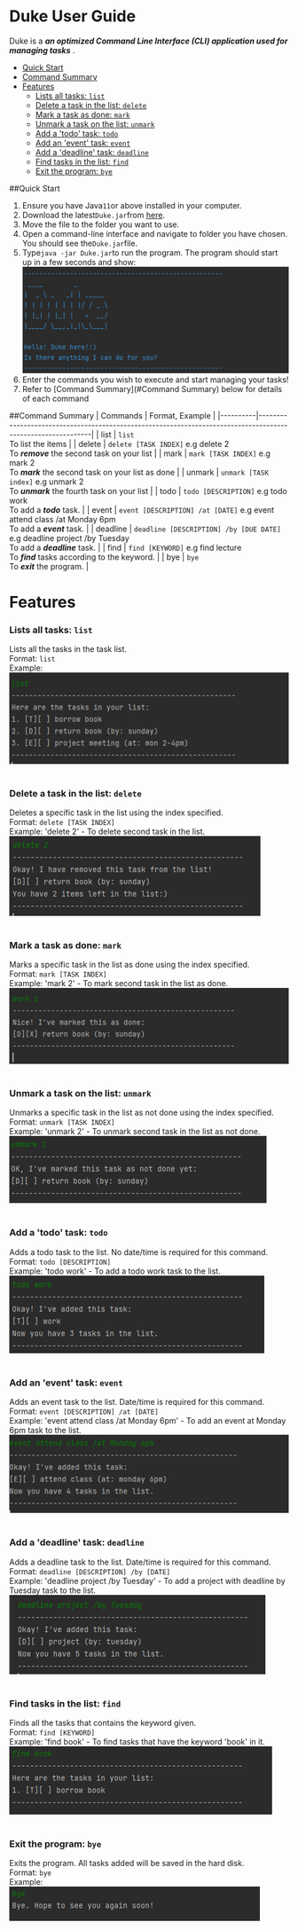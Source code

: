 # Duke User Guide
Duke is a ***an optimized Command Line Interface (CLI) application used for managing tasks*** .


- [Quick Start](#quick-start)
- [Command Summary](#command-summary)
- [Features](#features)
  - [Lists all tasks: `list`](#lists-all-tasks-list)
  - [Delete a task in the list: `delete`](#delete-a-task-in-the-list-delete)
  - [Mark a task as done: `mark`](#mark-a-task-as-done-mark)
  - [Unmark a task on the list: `unmark`](#unmark-a-task-on-the-list-unmark)
  - [Add a 'todo' task: `todo`](#add-a-todo-task-todo)
  - [Add an 'event' task: `event`](#add-an-event-task-event)
  - [Add a 'deadline' task: `deadline`](#add-a-deadline-task-deadline)
  - [Find tasks in the list: `find`](#find-tasks-in-the-list-find)
  - [Exit the program: `bye`](#exit-the-program-bye)

##Quick Start
1. Ensure you have Java`11`or above installed in your computer.
2. Download the latest`Duke.jar`from [here](https://github.com/limjierui/ip/releases).
3. Move the file to the folder you want to use.
4. Open a command-line interface and navigate to folder you have chosen. You should see the`Duke.jar`file.
5. Type`java -jar Duke.jar`to run the program. The program should start up in a few seconds and show:
![Duke welcome message](./images/welcome.png)
6. Enter the commands you wish to execute and start managing your tasks!
7. Refer to [Command Summary](#Command Summary) below for details of each command

##Command Summary
| Commands | Format, Example                                                                                             |
|----------|-------------------------------------------------------------------------------------------------------------|
| list     | `list` <br/>To list the items                                                                               | 
| delete   | `delete [TASK INDEX]` e.g delete 2 <br/>To ***remove*** the second task on your list                        |
| mark     | `mark [TASK INDEX]` e.g mark 2 <br/>To ***mark*** the second task on your list as done                      |
| unmark   | `unmark [TASK index]` e.g unmark 2 <br/>To ***unmark*** the fourth task on your list                        |
| todo     | `todo [DESCRIPTION]` e.g todo work  <br/>To add a ***todo*** task.                                          |
| event    | `event [DESCRIPTION] /at [DATE]` e.g event attend class /at Monday 6pm <br/>To add a ***event*** task.      |
| deadline | `deadline [DESCRIPTION] /by [DUE DATE]` e.g deadline project /by Tuesday <br/>To add a ***deadline*** task. |
| find     | `find [KEYWORD]` e.g find lecture <br/>To ***find*** tasks according to the keyword.                        |
| bye      | `bye` <br/>To ***exit*** the program.                                                                       |

# Features

### Lists all tasks: `list`
Lists all the tasks in the task list. <br/>
Format: `list`<br/>
Example: <br/>
![List example](./images/list.png) <br/><br/>

### Delete a task in the list: `delete`
Deletes a specific task in the list using the index specified. <br/>
Format: `delete [TASK INDEX]` <br/>
Example: 'delete 2' - To delete second task in the list. <br/>
![Delete example](./images/delete.png) <br/><br/>

### Mark a task as done: `mark`
Marks a specific task in the list as done using the index specified.<br/>
Format: `mark [TASK INDEX]` <br/>
Example: 'mark 2' - To mark second task in the list as done. <br/>
![Mark example](./images/mark.png) <br/><br/>

### Unmark a task on the list: `unmark`
Unmarks a specific task in the list as not done using the index specified.<br/>
Format: `unmark [TASK INDEX]` <br/>
Example: 'unmark 2' - To unmark second task in the list as not done. <br/>
![Unmark example](./images/unmark.png) <br/><br/>

### Add a 'todo' task: `todo`
Adds a todo task to the list. No date/time is required for this command.<br/>
Format: `todo [DESCRIPTION]` <br/>
Example: 'todo work' - To add a todo work task to the list. <br/>
![Todo example](./images/todo.png) <br/><br/>

### Add an 'event' task: `event`
Adds an event task to the list. Date/time is required for this command.<br/>
Format: `event [DESCRIPTION] /at [DATE]` <br/>
Example: 'event attend class /at Monday 6pm' - To add an event at Monday 6pm task to the list. <br/>
![Event example](./images/event.png) <br/><br/>

### Add a 'deadline' task: `deadline`
Adds a deadline task to the list. Date/time is required for this command.<br/>
Format: `deadline [DESCRIPTION] /by [DATE]` <br/>
Example: 'deadline project /by Tuesday' - To add a project with deadline by Tuesday task to the list. <br/>
![Deadline example](./images/deadline.png) <br/><br/>

### Find tasks in the list: `find`
Finds all the tasks that contains the keyword given. <br/>
Format: `find [KEYWORD]` <br/>
Example: 'find book' - To find tasks that have the keyword 'book' in it. <br/>
![Find example](./images/find.png) <br/><br/>

### Exit the program: `bye`
Exits the program. All tasks added will be saved in the hard disk. <br/>
Format: `bye` <br/>
Example: <br/>
![Bye example](./images/bye.png) <br/><br/>